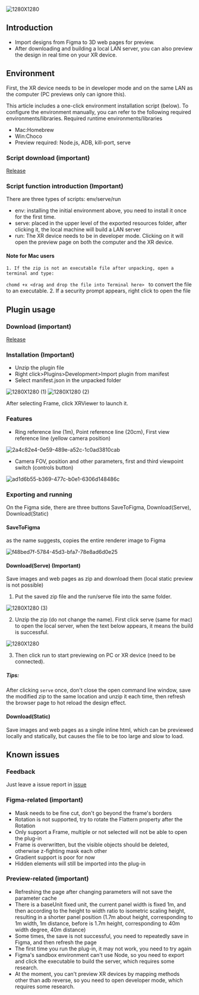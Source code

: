 ![1280X1280](https://user-images.githubusercontent.com/7036706/199702605-00b0a06b-9b67-4c55-ac7a-33f2bb840206.PNG)
## Introduction

- Import designs from Figma to 3D web pages for preview.
- After downloading and building a local LAN server, you can also preview the design in real time on your XR device.

## Environment
First, the XR device needs to be in developer mode and on the same LAN as the computer (PC previews only can ignore this).

This article includes a one-click environment installation script (below). To configure the environment manually, you can refer to the following required environments/libraries.
Required runtime environments/libraries

- Mac:Homebrew
- Win:Choco
- Preview required: Node.js, ADB, kill-port, serve

### Script download (important)

[Release](https://github.com/MartinRGB/XRViewer/releases "Release")

### Script function introduction (Important)

There are three types of scripts: env/serve/run
- env: installing the initial environment above, you need to install it once for the first time.
- serve: placed in the upper level of the exported resources folder, after clicking it, the local machine will build a LAN server
- run: The XR device needs to be in developer mode. Clicking on it will open the preview page on both the computer and the XR device.
#### Note for Mac users
	1. If the zip is not an executable file after unpacking, open a terminal and type:
`chomd +x <drag and drop the file into Terminal here> ` to convert the file to an executable.
	2. If a security prompt appears, right click to open the file

## Plugin usage

### Download (important)
[Release](https://github.com/MartinRGB/XRViewer/releases "Release")
### Installation (Important)
- Unzip the plugin file
- Right click>Plugins>Development>Import plugin from manifest
- Select manifest.json in the unpacked folder

![1280X1280 (1)](https://user-images.githubusercontent.com/7036706/199702758-3ad8b547-ac8e-4a60-aac8-0376c48368af.PNG)
![1280X1280 (2)](https://user-images.githubusercontent.com/7036706/199702774-11421e50-2158-4dd4-9141-57bea768d702.PNG)


After selecting Frame, click XRViewer to launch it.
### Features
- Ring reference line (1m), Point reference line (20cm), First view reference line (yellow camera position)

![2a4c82e4-0e59-489e-a52c-1c0ad3810cab](https://user-images.githubusercontent.com/7036706/199702955-c20b73e4-3b5e-413f-a4c9-d3ea52fbb17f.png)

- Camera FOV, position and other parameters, first and third viewpoint switch (controls button)

![ad1d6b55-b369-477c-b0e1-6306d148486c](https://user-images.githubusercontent.com/7036706/199702852-21902d4d-fbcf-49ad-9be7-ef981dc14986.png)

### Exporting and running
On the Figma side, there are three buttons SaveToFigma, Download(Serve), Download(Static)
#### SaveToFigma
as the name suggests, copies the entire renderer image to Figma

![f48bed7f-5784-45d3-bfa7-78e8ad6d0e25](https://user-images.githubusercontent.com/7036706/199703072-b27f801f-0fc4-4fcf-8e5d-7b76fdcdff5a.png)

#### Download(Serve) (Important)
Save images and web pages as zip and download them (local static preview is not possible)
1. Put the saved zip file and the run/serve file into the same folder.

![1280X1280 (3)](https://user-images.githubusercontent.com/7036706/199703166-7f2452e0-e2f5-4124-916a-8ec522646e45.PNG)

2. Unzip the zip (do not change the name). First click serve (same for mac) to open the local server, when the text below appears, it means the build is successful.

![1280X1280](https://user-images.githubusercontent.com/7036706/199703253-b1122c64-03a7-4e10-8b6d-d42c30dbeee6.PNG)

3. Then click run to start previewing on PC or XR device (need to be connected).

##### Tips: 
After clicking `serve` once, don't close the open command line window, save the modified zip to the same location and unzip it each time, then refresh the browser page to hot reload the design effect. 

#### Download(Static) 
Save images and web pages as a single inline html, which can be previewed locally and statically, but causes the file to be too large and slow to load.

## Known issues

### Feedback
Just leave a issue report in [issue](https://github.com/MartinRGB/XRViewer/issues "here")

### Figma-related (important)
- Mask needs to be fine cut, don't go beyond the frame's borders
- Rotation is not supported, try to rotate the Flattern property after the Rotation
- Only support a Frame, multiple or not selected will not be able to open the plug-in
- Frame is overwritten, but the visible objects should be deleted, otherwise z-fighting mask each other
- Gradient support is poor for now
- Hidden elements will still be imported into the plug-in

### Preview-related (important)
- Refreshing the page after changing parameters will not save the parameter cache
- There is a baseUnit fixed unit, the current panel width is fixed 1m, and then according to the height to width ratio to isometric scaling height, resulting in a shorter panel position (1.7m about height, corresponding to 1m width, 1m distance, before is 1.7m height, corresponding to 40m width degree, 40m distance)
- Some times, the save is not successful, you need to repeatedly save in Figma, and then refresh the page
- The first time you run the plug-in, it may not work, you need to try again
- Figma's sandbox environment can't use Node, so you need to export and click the executable to build the server, which requires some research.
- At the moment, you can't preview XR devices by mapping methods other than adb reverse, so you need to open developer mode, which requires some research.
